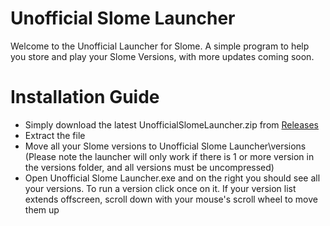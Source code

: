 # Unofficial Slome Launcher
Welcome to the Unofficial Launcher for Slome. A simple program to help you store and play your Slome Versions, with more updates coming soon.

# Installation Guide
* Simply download the latest UnofficialSlomeLauncher.zip from [Releases](https://github.com/SonicRaptor2105/Unofficial-Slome-Launcher/releases)
* Extract the file
* Move all your Slome versions to Unofficial Slome Launcher\versions (Please note the launcher will only work if there is 1 or more version in the versions folder, and all versions must be uncompressed)
* Open Unofficial Slome Launcher.exe and on the right you should see all your versions. To run a version click once on it.  If your version list extends offscreen, scroll down with your mouse's scroll wheel to move them up
